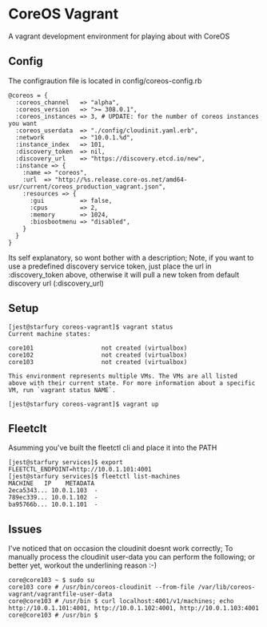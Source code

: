 CoreOS Vagrant
==============

A vagrant development environment for playing about with CoreOS

Config
--------

The configraution file is located in config/coreos-config.rb

    @coreos = {
      :coreos_channel   => "alpha",
      :coreos_version   => ">= 308.0.1",
      :coreos_instances => 3, # UPDATE: for the number of coreos instances you want
      :coreos_userdata  => "./config/cloudinit.yaml.erb",
      :network          => "10.0.1.%d",
      :instance_index   => 101,
      :discovery_token  => nil,
      :discovery_url    => "https://discovery.etcd.io/new",
      :instance => {
        :name => "coreos",
        :url  => "http://%s.release.core-os.net/amd64-usr/current/coreos_production_vagrant.json",
        :resources => {
          :gui          => false,
          :cpus         => 2,
          :memory       => 1024,
          :biosbootmenu => "disabled",
        }
      }
    }

Its self explanatory, so wont bother with a description; Note, if you want to use a predefined discovery service token, just place the url in :discovery_token above, otherwise it will pull a new token from default discovery url (:discovery_url)

Setup
--------

    [jest@starfury coreos-vagrant]$ vagrant status
    Current machine states:

    core101                   not created (virtualbox)
    core102                   not created (virtualbox)
    core103                   not created (virtualbox)

    This environment represents multiple VMs. The VMs are all listed
    above with their current state. For more information about a specific
    VM, run `vagrant status NAME`.

    [jest@starfury coreos-vagrant]$ vagrant up


Fleetclt
--------

Asumming you've built the fleetctl cli and place it into the PATH

    [jest@starfury services]$ export FLEETCTL_ENDPOINT=http://10.0.1.101:4001
    [jest@starfury services]$ fleetctl list-machines
    MACHINE   IP    METADATA
    2eca5343... 10.0.1.103  -
    789ec339... 10.0.1.102  -
    ba95766b... 10.0.1.101  -

Issues
--------

I've noticed that on occasion the cloudinit doesnt work correctly; To manually process the cloudinit user-data you can perform the following; or better yet, workout the underlining reason :-)

    core@core103 ~ $ sudo su
    core103 core # /usr/bin/coreos-cloudinit --from-file /var/lib/coreos-vagrant/vagrantfile-user-data
    core@core103 # /usr/bin $ curl localhost:4001/v1/machines; echo
    http://10.0.1.101:4001, http://10.0.1.102:4001, http://10.0.1.103:4001
    core@core103 # /usr/bin $
